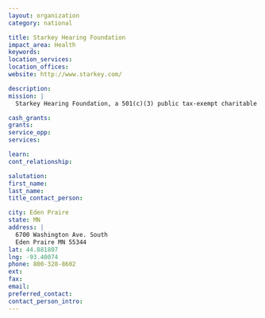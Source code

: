 ```yaml
---
layout: organization
category: national

title: Starkey Hearing Foundation
impact_area: Health
keywords: 
location_services: 
location_offices: 
website: http://www.starkey.com/

description: 
mission: |
  Starkey Hearing Foundation, a 501(c)(3) public tax-exempt charitable organization, is the global leader in delivering the Gift of Hearing to those in need. Over the past 25 years, the Foundation has improved the lives of hundreds of thousands by providing them with the opportunity to hear what so many of us take for granted. Since 2000, the Foundation has completed hearing missions in 86 countries and distributed more than 340,000 hearing instruments to those in need.

cash_grants: 
grants: 
service_opp: 
services: 

learn: 
cont_relationship: 

salutation: 
first_name: 
last_name: 
title_contact_person: 

city: Eden Praire
state: MN
address: |
  6700 Washington Ave. South  
  Eden Praire MN 55344
lat: 44.881807
lng: -93.40074
phone: 800-328-8602
ext: 
fax: 
email: 
preferred_contact: 
contact_person_intro: 
---
```

